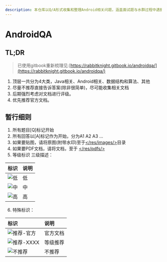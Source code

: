 ```yaml
---
description: 本仓库以Q/A形式收集和整理Android相关问题，涵盖面试题与水群过程中遇到的一些问题
---
```


# AndroidQA

## TL;DR

> 已使用gitbook重新梳理见:[https://rabbitknight.gitbook.io/androidqa/](https://rabbitknight.gitbook.io/androidqa/)

1. 顶层一共分为4大类，Java相关、Android相关、数据结构和算法、其他
2. 尽量不推荐直接告诉答案\(除非很简单\)，尽可能收集相关文档
3. 后期强烈考虑对文档进行评级。
4. 优先推荐官方文档。

## 暂行细则



1. 所有题目\[Q\]标记开始
2. 所有回答以\[A\]标记作为开始，分为A1 A2 A3 ...
3. 如果要贴图，请将原图\(附带水印\)至于[&lt;/res/images/&gt;](https://github.com/rabbitknight/AndroidInterview/tree/master/res/images)目录
4. 如果要PDF文档，请将文档，至于 [&lt;/res/pdfs/&gt;](https://github.com/rabbitknight/AndroidInterview/tree/master/res/pdfs)
5. 等级标识 三级描述：

| 标识 | 说明 |
| :--- | :--- |
| ![&#x4F4E;](https://img.shields.io/badge/level-BASE-green) | 低 |
| ![&#x4E2D;](https://img.shields.io/badge/level-MIDDLE-blue) | 中 |
| ![&#x9AD8;](https://img.shields.io/badge/level-HARD-red) | 高 |

6. 特殊标识：

| 标识 | 说明 |
| :--- | :--- |
| ![&#x63A8;&#x8350;-&#x5B98;&#x65B9;](https://img.shields.io/badge/rating-官方-orange) | 官方文档 |
| ![&#x63A8;&#x8350;-XXXX](https://img.shields.io/badge/rating-XXX-orange) | 等级推荐 |
| ![&#x4E0D;&#x63A8;&#x8350;](https://img.shields.io/badge/rating-不推荐-RED) | 不推荐 |




